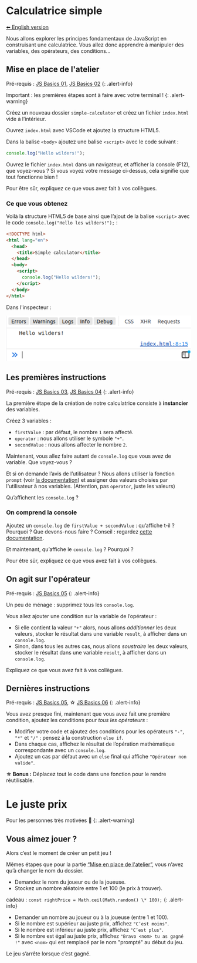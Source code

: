 # Calculatrice simple

[⬅ English version](./)

Nous allons explorer les principes fondamentaux de JavaScript en construisant une calculatrice. Vous allez donc apprendre à manipuler des variables, des opérateurs, des conditions...

## Mise en place de l'atelier

Pré-requis : [JS Basics 01](https://odyssey.wildcodeschool.com/quests/1262), [JS Basics 02](https://odyssey.wildcodeschool.com/quests/1267)
{: .alert-info}

Important : les premières étapes sont à faire avec votre terminal !
{: .alert-warning}

Créez un nouveau dossier `simple-calculator` et créez un fichier `index.html` vide à l’intérieur.

Ouvrez `index.html` avec VSCode et ajoutez la structure HTML5.

Dans la balise `<body>` ajoutez une balise `<script>` avec le code suivant :

```js
console.log("Hello wilders!");
```

Ouvrez le fichier `index.html` dans un navigateur, et afficher la console (F12), que voyez-vous ? Si vous voyez votre message ci-dessus, cela signifie que tout fonctionne bien !

Pour être sûr, expliquez ce que vous avez fait à vos collègues.

### Ce que vous obtenez

Voilà la structure HTML5 de base ainsi que l’ajout de la balise `<script>` avec le code `console.log("Hello les wilders!");` :

```html
<!DOCTYPE html>
<html lang="en">
  <head>
    <title>Simple calculator</title>
  </head>
  <body>
    <script>
      console.log("Hello wilders!");
    </script>
  </body>
</html>
```

Dans l'inspecteur :

!["Hello les wilders!" dans l'inspecteur](./images/helloWilders.png)

## Les premières instructions

Pré-requis : [JS Basics 03](https://odyssey.wildcodeschool.com/quests/1268), [JS Basics 04](https://odyssey.wildcodeschool.com/quests/1269)
{: .alert-info}

La première étape de la création de notre calculatrice consiste à **instancier** des variables.

Créez 3 variables :

- `firstValue` : par défaut, le nombre `1` sera affecté.
- `operator` : nous allons utiliser le symbole `"+"`.
- `secondValue` : nous allons affecter le nombre `2`.

Maintenant, vous allez faire autant de `console.log` que vous avez de variable. Que voyez-vous ?

Et si on demande l’avis de l’utilisateur ? Nous allons utiliser la fonction `prompt` (voir [la documentation](https://developer.mozilla.org/en-US/docs/Web/API/Window/prompt)) et assigner des valeurs choisies par l'utilisateur à nos variables. (Attention, pas `operator`, juste les valeurs)

Qu’affichent les `console.log` ?

### On comprend la console

Ajoutez un `console.log` de `firstValue + secondValue` : qu’affiche t-il ? Pourquoi ? Que devons-nous faire ? Conseil : regardez [cette documentation](https://developer.mozilla.org/en-US/docs/Web/JavaScript/Reference/Global_Objects/parseInt).

Et maintenant, qu’affiche le `console.log` ? Pourquoi ?

Pour être sûr, expliquez ce que vous avez fait à vos collègues.

## On agit sur l'opérateur

Pré-requis : [JS Basics 05](https://odyssey.wildcodeschool.com/quests/1270)
{: .alert-info}

Un peu de ménage : supprimez tous les `console.log`.

Vous allez ajouter une condition sur la variable de l’opérateur :

- Si elle contient la valeur `"+"` alors, nous allons _additionner_ les deux valeurs, stocker le résultat dans une variable `result`, à afficher dans un `console.log`.
- Sinon, dans tous les autres cas, nous allons _soustraire_ les deux valeurs, stocker le résultat dans une variable `result`, à afficher dans un `console.log`.

Expliquez ce que vous avez fait à vos collègues.

## Dernières instructions

Pré-requis : [JS Basics 05](https://odyssey.wildcodeschool.com/quests/1270), ☆ [JS Basics 06](https://odyssey.wildcodeschool.com/quests/1278)
{: .alert-info}

Vous avez presque fini, maintenant que vous avez fait une première condition, ajoutez les conditions pour _tous les opérateurs_ :

- Modifier votre code et ajoutez des conditions pour les opérateurs `"-"`, `"*"` et `"/"` : pensez à la construction `else if`.
- Dans chaque cas, affichez le résultat de l’opération mathématique correspondante avec un `console.log`.
- Ajoutez un cas par défaut avec un `else` final qui affiche `"Opérateur non valide"`.

**☆ Bonus :** Déplacez tout le code dans une fonction pour le rendre réutilisable.

# Le juste prix

Pour les personnes très motivées 🤘
{: .alert-warning}

## Vous aimez jouer ?

Alors c’est le moment de créer un petit jeu !

Mêmes étapes que pour la partie [“Mise en place de l'atelier”](#mise-en-place-de-latelier), vous n’avez qu’à changer le nom du dossier.

- Demandez le nom du joueur ou de la joueuse.
- Stockez un nombre aléatoire entre 1 et 100 (le prix à trouver).

cadeau : `const rightPrice = Math.ceil(Math.random() \* 100);`
{: .alert-info}

- Demander un nombre au joueur ou à la joueuse (entre 1 et 100).
- Si le nombre est supérieur au juste prix, affichez `"C’est moins"`.
- Si le nombre est inférieur au juste prix, affichez `"C’est plus"`.
- Si le nombre est égal au juste prix, affichez `"Bravo <nom> tu as gagné !"` avec `<nom>` qui est remplacé par le nom "prompté" au début du jeu.

Le jeu s’arrête lorsque c’est gagné.
